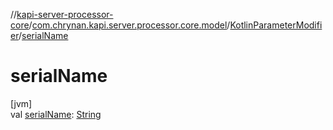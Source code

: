 //[kapi-server-processor-core](../../../index.md)/[com.chrynan.kapi.server.processor.core.model](../index.md)/[KotlinParameterModifier](index.md)/[serialName](serial-name.md)

# serialName

[jvm]\
val [serialName](serial-name.md): [String](https://kotlinlang.org/api/latest/jvm/stdlib/kotlin/-string/index.html)
